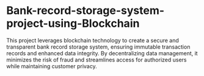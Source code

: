 # Bank-record-storage-system-project-using-Blockchain
This project leverages blockchain technology to create a secure and transparent bank record storage system, ensuring immutable transaction records and enhanced data integrity. By decentralizing data management, it minimizes the risk of fraud and streamlines access for authorized users while maintaining customer privacy.
